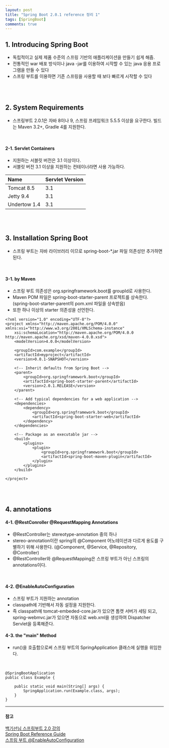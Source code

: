 ```yaml
---
layout: post
title: "Spring Boot 2.0.1 reference 정리 1"
tags: [SpringBoot]
comments: true
---
```


## 1. Introducing Spring Boot
- 독립적이고 실제 제품 수준의 스프링 기반의 애플리케이션을 만들기 쉽게 해줌.
- 전통적인 war 배포 방식이나 java \-jar를 이용하여 시작할 수 있는 java 응용 프로그램을 만들 수 있다
- 스프링 부트를 이용하면 기존 스프링을 사용할 때 보다 빠르게 시작할 수 있다

<br/><br/>

## 2. System Requirements
- 스프링부트 2.0.1은 자바 8이나 9, 스프링 프레임워크 5.5.5 이상을 요구한다. 빌드는 Maven 3.2+, Gradle 4를 지원한다.

<br/>

#### 2-1. Servlet Containers
- 지원하는 서블릿 버전은 3.1 이상이다.  
- 서블릿 버전 3.1 이상을 지원하는 컨테이너라면 사용 가능하다.  

| Name | Servlet Version |
|:-----|:----|
| Tomcat 8.5 |  3.1  |
| Jetty 9.4 |  3.1  |
| Undertow 1.4 |  3.1  |

<br/><br/>

## 3. Installation Spring Boot
- 스프링 부트는 자바 라이브러리 이므로 spring\-boot\-\*.jar 파일 의존성만 추가하면 된다.

<br/>

#### 3-1. by Maven
- 스프링 부트 의존성은 org.springframework.boot를 groupId로 사용한다.
- Maven POM 파일은 spring-boot-starter-parent 프로젝트를 상속한다. (spring-boot-starter-parent의 pom.xml 파일을 상속받음)
- 또한 하나 이상의 starter 의존성을 선언한다.  

```
<?xml version="1.0" encoding="UTF-8"?>
<project xmlns="http://maven.apache.org/POM/4.0.0" xmlns:xsi="http://www.w3.org/2001/XMLSchema-instance"
	xsi:schemaLocation="http://maven.apache.org/POM/4.0.0 http://maven.apache.org/xsd/maven-4.0.0.xsd">
	<modelVersion>4.0.0</modelVersion>

	<groupId>com.example</groupId>
	<artifactId>myproject</artifactId>
	<version>0.0.1-SNAPSHOT</version>

	<!-- Inherit defaults from Spring Boot -->
	<parent>
		<groupId>org.springframework.boot</groupId>
		<artifactId>spring-boot-starter-parent</artifactId>
		<version>2.0.1.RELEASE</version>
	</parent>

	<!-- Add typical dependencies for a web application -->
	<dependencies>
		<dependency>
			<groupId>org.springframework.boot</groupId>
			<artifactId>spring-boot-starter-web</artifactId>
		</dependency>
	</dependencies>

	<!-- Package as an executable jar -->
	<build>
		<plugins>
			<plugin>
				<groupId>org.springframework.boot</groupId>
				<artifactId>spring-boot-maven-plugin</artifactId>
			</plugin>
		</plugins>
	</build>

</project>
```

<br/><br/>

## 4. annotations
#### 4-1. @RestConroller @RequestMapping Annotations
- @RestController는 stereotype-annotation 중의 하나
- stereo-annotation이란 spring의 @Component 어노테이션과 다르게 용도를 구별하기 위해 사용한다. (@Component, @Service, @Repository, @Controller)
- @RestController와 @RequestMapping은 스프링 부트가 아닌 스프링의 annotations이다.

<br/>

#### 4-2. @EnableAutoConfiguration
- 스프링 부트가 지원하는 annotation
- classpath에 기반해서 자동 설정을 지원한다.
- 즉 classpath에 tomcat-embeded-core.jar가 있으면 톰캣 서버가 세팅 되고, spring-webmvc.jar가 있으면 자동으로 web.xml을 생성하여 Dispatcher Servlet을 등록해준다.

#### 4-3. the "main" Method
- run()을 호출함으로써 스프링 부트의 SpringApplication 클래스에 실행을 위임한다.

<br/>

```
@SpringBootApplication
public class Example {

	public static void main(String[] args) {
		SpringApplication.run(Example.class, args);
	}
}

```


---
#### 참고
[백기선님 스프링부트 2.0 강의](https://www.youtube.com/watch?v=CnmTCMRTbxo&feature=youtu.be) <br/>
[Spring Boot Reference Guide](https://docs.spring.io/spring-boot/docs/current/reference/htmlsingle/) <br/>
[스프링 부트 @EnableAutoConfiguration ](https://m.blog.naver.com/PostView.nhn?blogId=sm_woo&logNo=70184311654&proxyReferer=https%3A%2F%2Fwww.google.co.kr%2F)
